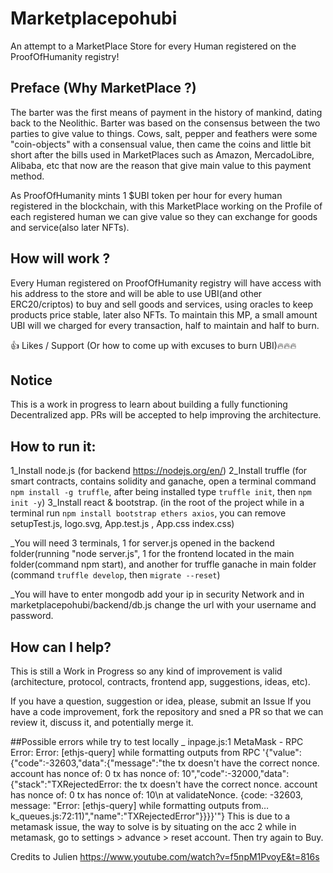 # Marketplacepohubi
 

An attempt to a MarketPlace Store for every Human registered on the ProofOfHumanity registry!

## Preface (Why MarketPlace ?) 

The barter was the first means of payment in the history of mankind, dating back to the Neolithic. Barter was based on the consensus between the two parties to give value
to things. Cows, salt, pepper and feathers were some "coin-objects" with a consensual value, then came the coins and little bit short after the bills used in MarketPlaces 
such as Amazon, MercadoLibre, Alibaba, etc that now are the reason that give main value to this payment method.

As ProofOfHumanity mints 1 $UBI token per hour for every human registered in the blockchain, with this MarketPlace working on the Profile of each registered human we can give 
value so they can exchange for goods and service(also later NFTs).

## How will work ? 

Every Human registered on ProofOfHumanity registry will have access with his address to the store and will be able to use UBI(and other ERC20/criptos) to buy and sell goods and services, using oracles to keep products price stable, later also NFTs. To maintain this MP, a small amount UBI will we charged for every transaction, half to maintain and half to burn. 

👍 Likes / Support (Or how to come up with excuses to burn UBI)🔥🔥🔥

## Notice 
This is a work in progress to learn about building a fully functioning Decentralized app. PRs will be accepted to help improving the architecture.

## How to run it: 
1_Install node.js (for backend https://nodejs.org/en/)
2_Install truffle (for smart contracts, contains solidity and ganache, open a terminal command `npm install -g truffle`, after being installed type `truffle init`, then `npm init -y`)
3_Install react & bootstrap. (in the root of the project while in a terminal run `npm install bootstrap ethers axios`, you can remove setupTest.js, logo.svg, App.test.js , App.css
index.css) 

_You will need 3 terminals, 1 for server.js opened in the backend folder(running "node server.js", 1 for the frontend located in the main folder(command npm start), and another for truffle ganache in main folder (command `truffle develop`, then `migrate --reset`) 

_You will have to enter mongodb add your ip in security Network and in marketplacepohubi/backend/db.js change the url with your username and password.

## How can I help?
This is still a Work in Progress so any kind of improvement is valid (architecture, protocol, contracts, frontend app, suggestions, ideas, etc).

If you have a question, suggestion or idea, please, submit an Issue
If you have a code improvement, fork the repository and sned a PR so that we can review it, discuss it, and potentially merge it.

##Possible errors while try to test locally
_ inpage.js:1 MetaMask - RPC Error: Error: [ethjs-query] while formatting outputs from RPC '{"value":{"code":-32603,"data":{"message":"the tx doesn't have the correct nonce. account has nonce of: 0 tx has nonce of: 10","code":-32000,"data":{"stack":"TXRejectedError: the tx doesn't have the correct nonce. account has nonce of: 0 tx has nonce of: 10\n    at validateNonce. 
{code: -32603, message: "Error: [ethjs-query] while formatting outputs from…k_queues.js:72:11)\",\"name\":\"TXRejectedError\"}}}}'"}
This is due to a metamask issue, the way to solve is by situating on the acc 2 while in metamask, go to settings > advance > reset account. Then try again to Buy.

Credits to Julien
https://www.youtube.com/watch?v=f5npM1PvoyE&t=816s



